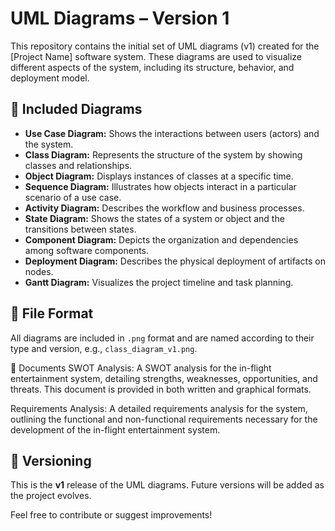# UML Diagrams – Version 1

This repository contains the initial set of UML diagrams (v1) created for the [Project Name] software system. These diagrams are used to visualize different aspects of the system, including its structure, behavior, and deployment model.

## 📌 Included Diagrams

- **Use Case Diagram:** Shows the interactions between users (actors) and the system.
- **Class Diagram:** Represents the structure of the system by showing classes and relationships.
- **Object Diagram:** Displays instances of classes at a specific time.
- **Sequence Diagram:** Illustrates how objects interact in a particular scenario of a use case.
- **Activity Diagram:** Describes the workflow and business processes.
- **State Diagram:** Shows the states of a system or object and the transitions between states.
- **Component Diagram:** Depicts the organization and dependencies among software components.
- **Deployment Diagram:** Describes the physical deployment of artifacts on nodes.
- **Gantt Diagram:** Visualizes the project timeline and task planning.

## 📁 File Format

All diagrams are included in `.png` format and are named according to their type and version, e.g., `class_diagram_v1.png`.

📝 Documents
SWOT Analysis: A SWOT analysis for the in-flight entertainment system, detailing strengths, weaknesses, opportunities, and threats. This document is provided in both written and graphical formats.

Requirements Analysis: A detailed requirements analysis for the system, outlining the functional and non-functional requirements necessary for the development of the in-flight entertainment system.

## 🔄 Versioning

This is the **v1** release of the UML diagrams. Future versions will be added as the project evolves.



Feel free to contribute or suggest improvements!
